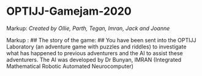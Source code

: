# OPTIJJ-Gamejam-2020


Markup: _Created by Ollie, Parth, Tegan, Imran, Jack and Joanne_

Markup :  ## The story of the game: ## 
You have been sent into the OPTIJJ Laboratory (an adventure game with puzzles and riddles) to investigate what has happened to previous adventurers and the AI to assist these adventurers.
The AI was developed by Dr Bunyan, IMRAN (Integrated Mathematical Robotic Automated Neurocomputer)
